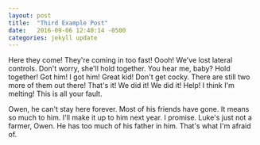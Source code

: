 ```yaml
---
layout: post
title:  "Third Example Post"
date:   2016-09-06 12:40:14 -0500
categories: jekyll update
---
```


Here they come! They're coming in too fast! Oooh! We've lost lateral controls. Don't worry, she'll hold together. You hear me, baby? Hold together! Got him! I got him! Great kid! Don't get cocky. There are still two more of them out there! That's it! We did it! We did it! Help! I think I'm melting! This is all your fault.

Owen, he can't stay here forever. Most of his friends have gone. It means so much to him. I'll make it up to him next year. I promise. Luke's just not a farmer, Owen. He has too much of his father in him. That's what I'm afraid of.
